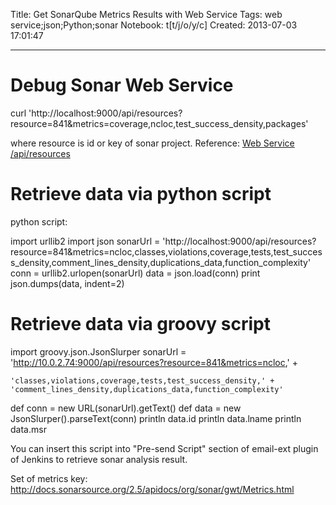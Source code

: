 Title: Get SonarQube Metrics Results with Web Service
Tags: web service;json;Python;sonar
Notebook: t[t/j/o/y/c]
Created: 2013-07-03 17:01:47

------

# Debug Sonar Web Service

 

 curl 'http://localhost:9000/api/resources?resource=841&metrics=coverage,ncloc,test_success_density,packages'

 

where resource is id or key of sonar project. Reference: [Web Service /api/resources](http://docs.codehaus.org/pages/viewpage.action?pageId=229743280)

 

# Retrieve data via python script

 

python script:

 

 import urllib2 
 import json 
 sonarUrl = 'http://localhost:9000/api/resources?resource=841&metrics=ncloc,classes,violations,coverage,tests,test_success_density,comment_lines_density,duplications_data,function_complexity' 
 conn = urllib2.urlopen(sonarUrl) 
 data = json.load(conn) 
 print json.dumps(data, indent=2) 

 

# Retrieve data via groovy script

 

 import groovy.json.JsonSlurper 
 sonarUrl = 'http://10.0.2.74:9000/api/resources?resource=841&metrics=ncloc,' +

    'classes,violations,coverage,tests,test_success_density,' + 
    'comment_lines_density,duplications_data,function_complexity' 
 def conn = new URL(sonarUrl).getText() 
 def data = new JsonSlurper().parseText(conn) 
 println data.id 
 println data.lname 
 println data.msr 

 

You can insert this script into "Pre-send Script" section of email-ext plugin of Jenkins to retrieve sonar analysis result.

 

Set of metrics key: http://docs.sonarsource.org/2.5/apidocs/org/sonar/gwt/Metrics.html